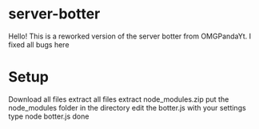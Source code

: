 # server-botter

Hello! This is a reworked version of the server botter from OMGPandaYt. I fixed all bugs here

# Setup
Download all files
extract all files
extract node_modules.zip
put the node_modules folder in the directory
edit the botter.js with your settings
type node botter.js
done

